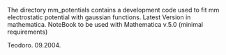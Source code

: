 The directory mm_potentials contains a development code used to
fit mm electrostatic potential with gaussian functions.
Latest Version in mathematica. NoteBook to be used with Mathematica v.5.0 
(minimal requirements)

Teodoro. 09.2004.

